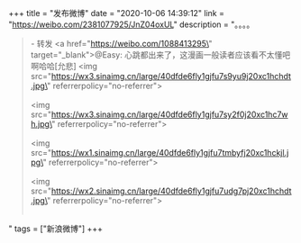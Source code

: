 +++
title = "发布微博"
date = "2020-10-06 14:39:12"
link = "https://weibo.com/2381077925/JnZ04oxUL"
description = "。。。。<br><blockquote> - 转发 <a href=\"https://weibo.com/1088413295\" target=\"_blank\">@Easy</a>: 心跳都出来了，这漫画一般读者应该看不太懂吧啊哈哈[允悲] <img src=\"https://wx3.sinaimg.cn/large/40dfde6fly1gjfu7s9yu9j20xc1hchdt.jpg\" referrerpolicy=\"no-referrer\"><br><br><img src=\"https://wx3.sinaimg.cn/large/40dfde6fly1gjfu7sy2f0j20xc1hc7wh.jpg\" referrerpolicy=\"no-referrer\"><br><br><img src=\"https://wx1.sinaimg.cn/large/40dfde6fly1gjfu7tmbyfj20xc1hckjl.jpg\" referrerpolicy=\"no-referrer\"><br><br><img src=\"https://wx2.sinaimg.cn/large/40dfde6fly1gjfu7udg7pj20xc1hchdt.jpg\" referrerpolicy=\"no-referrer\"><br><br></blockquote>"
tags = ["新浪微博"]
+++
